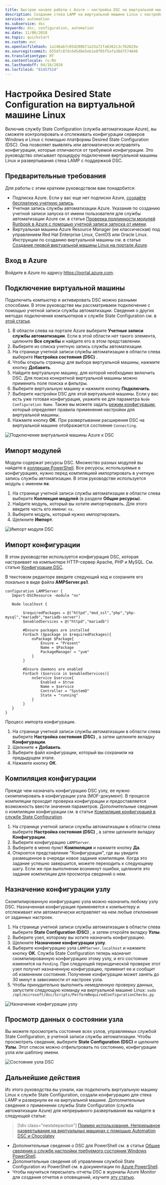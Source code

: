 ```yaml
---
title: Быстрое начало работы с Azure — настройка DSC на виртуальной машине | Документация Майкрософт
description: Создание стека LAMP на виртуальной машине Linux с настройкой требуемого состояния
services: automation
ms.subservice: dsc
keywords: dsc, configuration, automation
ms.date: 11/06/2018
ms.topic: quickstart
ms.custom: mvc
ms.openlocfilehash: 1a146ab7c05d200b71a33a72fa6362c3cf62629a
ms.sourcegitcommit: b55d7c87dc645d8e5eb1e8f05f5afa38d7574846
ms.translationtype: HT
ms.contentlocale: ru-RU
ms.lasthandoff: 04/16/2020
ms.locfileid: "81457524"
---
```

# <a name="configure-a-virtual-machine-with-desired-state-configuration"></a>Настройка Desired State Configuration на виртуальной машине Linux

Включив службу State Configuration (служба автоматизации Azure), вы сможете контролировать и отслеживать конфигурации серверов Windows и Linux с помощью платформы Desired State Configuration (DSC). Она позволяет выявлять или автоматически исправлять конфигурации, которые отличаются от требуемой конфигурации. Это руководство описывает процедуру подключения виртуальной машины Linux и развертывания стека LAMP с поддержкой DSC.

## <a name="prerequisites"></a>Предварительные требования

Для работы с этим кратким руководством вам понадобится:

* Подписка Azure. Если у вас еще нет подписки Azure, [создайте бесплатную учетную запись](https://azure.microsoft.com/free/).
* Учетная запись службы автоматизации Azure. Указания по созданию учетной записи запуска от имени пользователя для службы автоматизации Azure см. в статье [Проверка подлинности модулей Runbook в Azure с помощью учетной записи запуска от имени](automation-sec-configure-azure-runas-account.md).
* Виртуальная машина Azure Resource Manager (не классическая) под управлением Red Hat Enterprise Linux, CentOS или Oracle Linux. Инструкции по созданию виртуальной машины см. в статье [Создание первой виртуальной машины Linux на портале Azure](../virtual-machines/linux/quick-create-portal.md).

## <a name="sign-in-to-azure"></a>Вход в Azure
Войдите в Azure по адресу https://portal.azure.com.

## <a name="onboard-a-virtual-machine"></a>Подключение виртуальной машины

Подключить компьютер и активировать DSC можно разными способами. В этом руководстве мы рассматриваем подключение с помощью учетной записи службы автоматизации. Сведения о других методах подключения компьютеров к службе State Configuration см. в [этой статье](https://docs.microsoft.com/azure/automation/automation-dsc-onboarding).

1. В области слева на портале Azure выберите **Учетные записи службы автоматизации**. Если в этой области нет такого элемента, щелкните **Все службы** и найдите его в этом представлении.
1. Выберите из списка учетную запись службы автоматизации.
1. На странице учетной записи службы автоматизации в области слева выберите **Настройка состояния (DSC)** .
2. Чтобы открыть страницу для выбора виртуальной машины, нажмите кнопку **Добавить**.
3. Найдите виртуальную машину, для которой необходимо включить DSC. Для поиска конкретной виртуальной машины можно применить поле поиска и фильтры.
4. Выберите виртуальную машину и нажмите кнопку **Подключить**.
5. Выберите настройки DSC для этой виртуальной машины. Если у вас есть уже готовая конфигурация, укажите ее для параметра `Node Configuration Name`. Также вы можете задать [режим конфигурации](https://docs.microsoft.com/powershell/scripting/dsc/managing-nodes/metaConfig), который определяет правила применения настройки для виртуальной машины.
6. Нажмите кнопку **ОК**. При развертывании расширения DSC на виртуальной машине отображается состояние `Connecting`.

![Подключение виртуальной машины Azure к DSC](./media/automation-quickstart-dsc-configuration/dsc-onboard-azure-vm.png)

## <a name="import-modules"></a>Импорт модулей

Модули содержат ресурсы DSC. Множество разных модулей вы найдете в [коллекции PowerShell](https://www.powershellgallery.com). Все ресурсы, используемые в конфигурациях, нужно перед компиляцией импортировать в учетную запись службы автоматизации. В этом руководстве используется модуль с именем **nx**.

1. На странице учетной записи службы автоматизации в области слева выберите **Коллекция модулей** (в разделе **Общие ресурсы**).
1. Найдите модуль, который вы хотите импортировать. Для этого введите часть его имени: `nx`.
1. Выберите модуль, который нужно импортировать.
1. Щелкните **Импорт**.

![Импорт модуля DSC](./media/automation-quickstart-dsc-configuration/dsc-import-module-nx.png)

## <a name="import-the-configuration"></a>Импорт конфигурации

В этом руководстве используется конфигурация DSC, которая настраивает на компьютере HTTP-сервер Apache, PHP и MySQL. См. статью [Конфигурации DSC](https://docs.microsoft.com/powershell/scripting/dsc/configurations/configurations).

В текстовом редакторе введите следующий код и сохраните его локально в виде файла **AMPServer.ps1**.

```powershell-interactive
configuration LAMPServer {
   Import-DSCResource -module "nx"

   Node localhost {

        $requiredPackages = @("httpd","mod_ssl","php","php-mysql","mariadb","mariadb-server")
        $enabledServices = @("httpd","mariadb")

        #Ensure packages are installed
        ForEach ($package in $requiredPackages){
            nxPackage $Package{
                Ensure = "Present"
                Name = $Package
                PackageManager = "yum"
            }
        }

        #Ensure daemons are enabled
        ForEach ($service in $enabledServices){
            nxService $service{
                Enabled = $true
                Name = $service
                Controller = "SystemD"
                State = "running"
            }
        }
   }
}
```

Процесс импорта конфигурации.

1. На странице учетной записи службы автоматизации в области слева выберите **Настройка состояния (DSC)** , а затем щелкните вкладку **Конфигурации**.
2. Щелкните **+ Добавить**.
3. Выберите файл конфигурации, который вы сохранили на предыдущем этапе.
4. Нажмите кнопку **ОК**.

## <a name="compile-a-configuration"></a>Компиляция конфигурации

Прежде чем назначать конфигурацию DSC узлу, ее нужно скомпилировать в конфигурации узла (MOF-документ). В процессе компиляции проходит проверка конфигурации и предоставляется возможность ввести значения параметров. Дополнительные сведения о компиляции конфигурации см. в статье [Компиляция конфигураций в службе State Configuration](automation-dsc-compile.md).

1. На странице учетной записи службы автоматизации в области слева выберите **Настройка состояния (DSC)** , а затем щелкните вкладку **Конфигурации**.
1. Выберите конфигурацию `LAMPServer`.
1. Выберите в меню пункт **Компиляция** и нажмите кнопку **Да**.
1. Откроется представление "Конфигурация", где вы увидите размещенное в очереди новое задание компиляции. Когда это задание успешно завершится, можете переходить к следующему шагу. Если же при выполнении возникнут ошибки, щелкните это задание компиляции для просмотра сведений о нем.

## <a name="assign-a-node-configuration"></a>Назначение конфигурации узлу

Скомпилированную конфигурацию узла можно назначить любому узлу DSC. Назначенная конфигурация применяется к компьютеру и отслеживает или автоматически исправляет на нем любые отклонения от заданных настроек.

1. На странице учетной записи службы автоматизации в области слева выберите **State Configuration (DSC)** , а затем откройте вкладку **Узлы**.
1. Выберите узел, которому вы хотите назначить конфигурацию.
1. Щелкните **Назначение конфигурации узлу**.
1. Выберите конфигурацию узла `LAMPServer.localhost` и нажмите кнопку **ОК**. Служба State Configuration теперь назначит скомпилированную конфигурацию этому узлу, и его состояние изменится на `Pending`. При следующей периодической проверке этот узел получит назначенную конфигурацию, применит ее и сообщит об изменении состояния. Получение конфигурации может занять до 30 минут в зависимости от настроек узла. 
1. Чтобы принудительно выполнить немедленную проверку данных, запустите следующую команду на виртуальной машине Linux: `sudo /opt/microsoft/dsc/Scripts/PerformRequiredConfigurationChecks.py`

![Назначение конфигурации узлу](./media/automation-quickstart-dsc-configuration/dsc-assign-node-configuration.png)

## <a name="view-node-status"></a>Просмотр данных о состоянии узла

Вы можете просмотреть состояние всех узлов, управляемых службой State Configuration, в учетной записи службы автоматизации. Чтобы просмотреть сведения, выберите **State Configuration (DSC)** и щелкните **Узлы**. Этот список можно отфильтровать по состоянию, конфигурации узла или шаблону имени.

![Состояние узла DSC](./media/automation-quickstart-dsc-configuration/dsc-node-status.png)

## <a name="next-steps"></a>Дальнейшие действия

Из этого руководства вы узнали, как подключить виртуальную машину Linux к службе State Configuration, создали конфигурацию для стека LAMP и развернули ее на виртуальной машине. Дополнительные сведения о применении службы State Configuration (служба автоматизации Azure) для непрерывного развертывания вы найдете в следующей статье:

> [!div class="nextstepaction"]
> [Пример использования. Непрерывное развертывание на виртуальных машинах с помощью Automation DSC и Chocolatey](./automation-dsc-cd-chocolatey.md)

* Дополнительные сведения о DSC для PowerShell см. в статье [Общие сведения о службе настройки требуемого состояния Windows PowerShell](https://docs.microsoft.com/powershell/scripting/dsc/overview/overview).
* Дополнительные сведения об управлении службой State Configuration из PowerShell см. в документации по [Azure PowerShell](https://docs.microsoft.com/powershell/module/azurerm.automation/).
* Чтобы научиться пересылать отчеты DSC в журналы Azure Monitor для создания отчетов и оповещений, изучите [эту статью](automation-dsc-diagnostics.md).